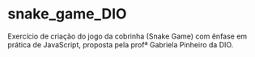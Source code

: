 # snake_game_DIO
Exercício de criação do jogo da cobrinha (Snake Game) com ênfase em prática de JavaScript, proposta pela profª Gabriela Pinheiro da DIO.
